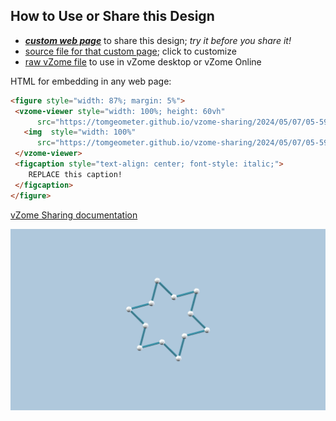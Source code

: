 
## How to Use or Share this Design

 - [***custom web page***][post] to share this design; *try it before you share it!*
 - [source file for that custom page][source]; click to customize
 - [raw vZome file][raw] to use in vZome desktop or vZome Online
 
 HTML for embedding in any web page:
 ```html
<figure style="width: 87%; margin: 5%">
  <vzome-viewer style="width: 100%; height: 60vh"
       src="https://tomgeometer.github.io/vzome-sharing/2024/05/07/05-59-46-StarOfDavid/StarOfDavid.vZome" >
    <img  style="width: 100%"
       src="https://tomgeometer.github.io/vzome-sharing/2024/05/07/05-59-46-StarOfDavid/StarOfDavid.png" >
  </vzome-viewer>
  <figcaption style="text-align: center; font-style: italic;">
     REPLACE this caption!
  </figcaption>
</figure>
 ```

[vZome Sharing documentation](https://vzome.github.io/vzome/sharing.html#how-it-works)

![Image](<StarOfDavid.png>)


[post]: <https://tomgeometer.github.io/vzome-sharing/2024/05/07/StarOfDavid-05-59-46.html>
[source]: <https://github.com/tomgeometer/vzome-sharing/edit/main/_posts/2024-05-07-StarOfDavid-05-59-46.md>
[raw]: <https://raw.githubusercontent.com/tomgeometer/vzome-sharing/main/2024/05/07/05-59-46-StarOfDavid/StarOfDavid.vZome>